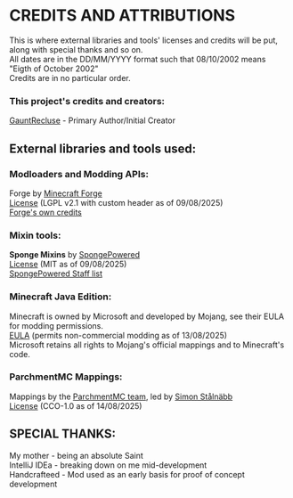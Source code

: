 CREDITS AND ATTRIBUTIONS
=======
This is where external libraries and tools' licenses and credits will be put, along with special thanks and so on.  
All dates are in the DD/MM/YYYY format such that 08/10/2002 means "Eigth of October 2002"  
Credits are in no particular order.

### This project's credits and creators:
[GauntRecluse](https://github.com/MildestToucan) - Primary Author/Initial Creator  


## External libraries and tools used:  
### Modloaders and Modding APIs:  
Forge by [Minecraft Forge](https://github.com/MinecraftForge)  
[License](https://github.com/MinecraftForge/MinecraftForge/blob/0.21.x/LICENSE.txt) (LGPL v2.1 with custom header as of 09/08/2025)  
[Forge's own credits](https://github.com/MinecraftForge/MinecraftForge/blob/1.20.1/CREDITS.txt)  


### Mixin tools:  
**Sponge Mixins** by [SpongePowered](https://github.com/SpongePowered)  
[License](https://github.com/SpongePowered/Mixin/blob/master/LICENSE.txt) (MIT as of 09/08/2025)  
[SpongePowered Staff list](https://docs.spongepowered.org/stable/en/about/staff.html)


### Minecraft Java Edition:  
Minecraft is owned by Microsoft and developed by Mojang, see their EULA for modding permissions.  
[EULA](https://www.minecraft.net/en-us/eula) (permits non-commercial modding as of 13/08/2025)  
Microsoft retains all rights to Mojang's official mappings and to Minecraft's code.  


### ParchmentMC Mappings:  
Mappings by the [ParchmentMC team](https://github.com/ParchmentMC), led by [Simon Stålnäbb](https://github.com/Lanse505)  
[License](https://github.com/ParchmentMC/Parchment?tab=CC0-1.0-1-ov-file) (CCO-1.0 as of 14/08/2025)  

## SPECIAL THANKS:  
My mother - being an absolute Saint  
IntelliJ IDEa - breaking down on me mid-development  
Handcrafteed - Mod used as an early basis for proof of concept development